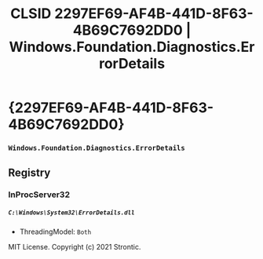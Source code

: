 ﻿---
title: "CLSID 2297EF69-AF4B-441D-8F63-4B69C7692DD0 | Windows.Foundation.Diagnostics.ErrorDetails"
excerpt: What is COM-Object CLSID 2297EF69-AF4B-441D-8F63-4B69C7692DD0?
---

# {2297EF69-AF4B-441D-8F63-4B69C7692DD0}

### `Windows.Foundation.Diagnostics.ErrorDetails`

## Registry


### InProcServer32

##### `C:\Windows\System32\ErrorDetails.dll`
* ThreadingModel: `Both`

MIT License. Copyright (c) 2021 Strontic.


